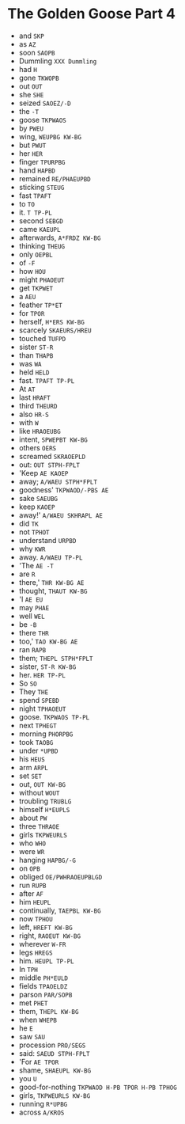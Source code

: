 # The Golden Goose Part 4

* and `SKP`
* as `AZ`
* soon `SAOPB`
* Dummling `XXX Dummling`
* had `H`
* gone `TKWOPB`
* out `OUT`
* she `SHE`
* seized `SAOEZ/-D`
* the `-T`
* goose `TKPWAOS`
* by `PWEU`
* wing, `WEUPBG KW-BG`
* but `PWUT`
* her `HER`
* finger `TPURPBG`
* hand `HAPBD`
* remained `RE/PHAEUPBD`
* sticking `STEUG`
* fast `TPAFT`
* to `TO`
* it. `T TP-PL`
* second `SEBGD`
* came `KAEUPL`
* afterwards, `A*FRDZ KW-BG`
* thinking `THEUG`
* only `OEPBL`
* of `-F`
* how `HOU`
* might `PHAOEUT`
* get `TKPWET`
* a `AEU`
* feather `TP*ET`
* for `TPOR`
* herself, `H*ERS KW-BG`
* scarcely `SKAEURS/HREU`
* touched `TUFPD`
* sister `ST-R`
* than `THAPB`
* was `WA`
* held `HELD`
* fast. `TPAFT TP-PL`
* At `AT`
* last `HRAFT`
* third `THEURD`
* also `HR-S`
* with `W`
* like `HRAOEUBG`
* intent, `SPWEPBT KW-BG`
* others `OERS`
* screamed `SKRAOEPLD`
* out: `OUT STPH-FPLT`
* 'Keep `AE KAOEP`
* away; `A/WAEU STPH*FPLT`
* goodness' `TKPWAOD/-PBS AE`
* sake `SAEUBG`
* keep `KAOEP`
* away!' `A/WAEU SKHRAPL AE`
* did `TK`
* not `TPHOT`
* understand `URPBD`
* why `KWR`
* away. `A/WAEU TP-PL`
* 'The `AE -T`
* are `R`
* there,' `THR KW-BG AE`
* thought, `THAUT KW-BG`
* 'I `AE EU`
* may `PHAE`
* well `WEL`
* be `-B`
* there `THR`
* too,' `TAO KW-BG AE`
* ran `RAPB`
* them; `THEPL STPH*FPLT`
* sister, `ST-R KW-BG`
* her. `HER TP-PL`
* So `SO`
* They `THE`
* spend `SPEBD`
* night `TPHAOEUT`
* goose. `TKPWAOS TP-PL`
* next `TPHEGT`
* morning `PHORPBG`
* took `TAOBG`
* under `*UPBD`
* his `HEUS`
* arm `ARPL`
* set `SET`
* out, `OUT KW-BG`
* without `WOUT`
* troubling `TRUBLG`
* himself `H*EUPLS`
* about `PW`
* three `THRAOE`
* girls `TKPWEURLS`
* who `WHO`
* were `WR`
* hanging `HAPBG/-G`
* on `OPB`
* obliged `OE/PWHRAOEUPBLGD`
* run `RUPB`
* after `AF`
* him `HEUPL`
* continually, `TAEPBL KW-BG`
* now `TPHOU`
* left, `HREFT KW-BG`
* right, `RAOEUT KW-BG`
* wherever `W-FR`
* legs `HREGS`
* him. `HEUPL TP-PL`
* In `TPH`
* middle `PH*EULD`
* fields `TPAOELDZ`
* parson `PAR/SOPB`
* met `PHET`
* them, `THEPL KW-BG`
* when `WHEPB`
* he `E`
* saw `SAU`
* procession `PRO/SEGS`
* said: `SAEUD STPH-FPLT`
* 'For `AE TPOR`
* shame, `SHAEUPL KW-BG`
* you `U`
* good-for-nothing `TKPWAOD H-PB TPOR H-PB TPHOG`
* girls, `TKPWEURLS KW-BG`
* running `R*UPBG`
* across `A/KROS`
